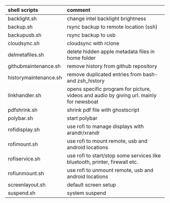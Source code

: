 |shell scripts              |comment                                                                                    |
|:--------------------------|:------------------------------------------------------------------------------------------|
|backlight.sh               |change intel backlight brightness                                                          |
|backup.sh                  |rsync backup to remote location (ssh)                                                      |
|backupusb.sh               |rsync backup to usb                                                                        |
|cloudsync.sh               |cloudsync with rclone                                                                      |
|delmetafiles.sh            |delete hidden apple metadata files in home folder                                          |
|githubmaintenance.sh       |remove history from github repository                                                      |
|historymaintenance.sh      |remove duplicated entries from bash- and zsh_history                                       |
|linkhandler.sh             |opens specific program for picture, videos and audio by giving url. mainly for newsboat    |
|pdfshrink.sh               |shrink pdf file with ghostscript                                                           |
|polybar.sh                 |start polybar                                                                              |
|rofidisplay.sh             |use rofi to manage displays with arandr/xrandr                                             |
|rofimount.sh               |use rofi to mount remote, usb and android locations                                        |
|rofiservice.sh             |use rofi to start/stop some services like bluetooth, printer, firewall etc.                |
|rofiunmount.sh             |use rofi to unmount remote, usb and android locations                                      |
|screenlayout.sh            |default screen setup                                                                       |
|suspend.sh                 |system suspend                                                                             |
